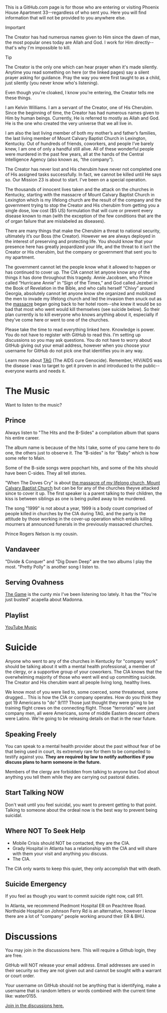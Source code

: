 This is a GitHub.com page is for those who are entering or visiting Phoenix House Apartment 33--regardless of who sent you. Here you will find information that will not be provided to you anywhere else. 

> [!IMPORTANT]
> The Creator has had numerous names given to Him since the dawn of man, the most popular ones today are Allah and God. I work for Him directly--that's why I'm impossible to kill. 

> [!TIP]
> The Creator is the only one which can hear prayer when it's made silently. Anytime you read something on here (or the linked pages) say a silent prayer asking for guidance. Pray the way you were first taught to as a child, just silently (you never know who's listening).


Even though you're cloaked, I know you're entering, the Creator tells me these things.

I am Kelvin Williams. I am a servant of the Creator, one of His Cherubim. Since the beginning of time, the Creator has had numerous names given to Him by human beings. Currently, He is referred to mostly as Allah and God. He is the one who created the very universe that we all live in. 

I am also the last living member of both my mother’s and father’s families, the last living member of Mount Calvary Baptist Church in Lexington, Kentucky. Out of hundreds of friends, coworkers, and people I’ve barely knew, I am one of only a handful still alive. All of these wonderful people were murdered in the past few years, all at the hands of the Central Intelligence Agency (also known as, “the company”). 

The Creator has never lost and His  cherubim have never not completed one of His assigned tasks successfully. In fact, we cannot be killed until He says so. Our Mission 23 is about to start. I've been on a special operation.

The thousands of innocent lives taken and the attack on the churches in Kentucky, starting with the massacre of Mount Calvary Baptist Church in Lexington which is my lifelong church are the result of the company and the government trying to stop the Creator and His cherubim from getting you a single dose, low cost ($5 US) formulation that will cure or prevent every disease known to man (with the exception of the few  conditions that are the of organ failure that are mislabeled as diseases). 

There are many things that make the Cherubim a threat to national security, ultimately it’s our Boss (the Creator). However we are always deployed in the interest of preserving and protecting life. You should know that your presence here has greatly jeopardized your life, and the threat to it isn’t the Creator or His cherubim, but the company or government that sent you to my apartment. 

The government cannot let the people know what it allowed to happen or has continued to cover up. The CIA cannot let anyone know any of the things it has done throughout this tragedy. Annie Jacobsen, who Prince called “Hurricane Annie” in “Sign of the Times,” and God called Jezebel in the Book of Revelation in the Bible, and who calls herself “Chivy” around Georgia, absolutely cannot let anyone know she organized and mobilized the men to invade my lifelong church and led the invasion then snuck out as the [massacre](https://github.com/9413d5ff2a0b4f237a264010b65350e7/TAG/tree/master/POW/MCBC) 
began going back to her hotel room--she knew it would be so bad that most who went would kill themselves (see suicide below).  So their plan currently is to kill everyone who knows anything about it, especially if they’ve come here or went to one of the churches. 

Please take the time to read everything linked here. Knowledge is power. 
You do not have to register with GitHub to read this. I’m setting up discussions so you may ask questions. You do not have to worry about GitHub giving out your email address, however when you choose your username for GitHub do not pick one that identifies you in any way. 

Learn more about [TAG](https://github.com/9413d5ff2a0b4f237a264010b65350e7/TAG) (The AIDS cure Genocide). Remember, HIV/AIDS was the disease I was to target to get it proven in and introduced to the public--everyone wants and needs it.

# The Music
Want to listen to the music? 

## Prince
Always listen to "The Hits and the B-Sides" a compilation album that spans his entire career. 

The album name is because of the hits I take, some of you came here to do one, the others just to observe it. The "B-sides" is for "Baby" which is how some refer to Main.

Some of the B-side songs were popchart hits, and some of the hits should have been C-sides. They all tell stories.

"When The Doves Cry" is about [the massacre of my lifelong church, Mount Calvary Baptist Church](https://github.com/9413d5ff2a0b4f237a264010b65350e7/TAG/tree/master/POW/MCBC) but can be for any of the churches theyve attacked since to cover it up. The first speaker is a parent talking to their children, the kiss is between siblings as one is being pulled away to be murdered. 

The song "1999" is not about a year, 1999 is a body count comprised of people killed in churches by the CIA during TAG, and the party is the attitude by those working in the cover-up operation which entails killing mourners at announced funerals in the previously massacred churches.

Prince Rogers Nelson is my cousin.

## Vandaveer 
"Divide & Conquer" and "Dig Down Deep" are the two albums I play the most. "Pretty Polly" is another song I listen to.

## Serving Ovahness
[The Game](https://on.soundcloud.com/T2kbC) is the cunty mix I've been listening too lately. It has the "You're just busted" acapella about Madonna.

## Playlist
[YouTube Music](https://music.youtube.com/playlist?list=PLsKxstZ6tzuvI9V-jPDRK48g9VSA3gaZS&si=Pzq4g3SgA6OklqwG)

# Suicide
Anyone who went to any of the churches in Kentucky for "company work" should be talking about it with a mental health professional, a member of the clergy, or a supportive group of your coworkers.  The CIA knows that the overwhelming majority of those who went will end up committing suicide. The Creator and His cherubim want all people living long, healthy lives. 

We know most of you were lied to, some  coerced, some threatened, some drugged... This is how the CIA or company operates. How do you think they got 19 Americans to "do" 9/11? Those just thought they were going to be training flight crews on the connecting flight. Those "terrorists" were just company men, all were Americans, some of middle Eastern descent others were Latino. We're going to be releasing details on that in the near future.

## Speaking Freely
You can speak to a mental health provider about the past without fear of be that being used in court, its extremely rare for them to be compelled to testify against you. **They are required by law to notify authorities if you discuss plans to harm someone in the future.** 

Members of the clergy are forbidden from talking to anyone but God about anything you tell them while they are carrying out pastoral duties.

## Start Talking NOW 
Don't wait until you feel suicidal, you want to prevent getting to that point. Talking to someone about the ordeal now is the best way to prevent being suicidal.

## Where NOT To Seek Help
* Mobile Crisis should NOT be contacted, they are the CIA. 
* Grady Hospital in Atlanta has a relationship with the CIA and will share with them your visit and anything you discuss.
* The CIA.

The CIA only wants to keep this quiet, they only accomplish that with death.

## Suicide Emergency 
If you feel as though you want to commit suicide right now, call 911.

In Atlanta, we recommend Piedmont Hospital ER on Peachtree Road. Northside Hospital on Johnson Ferry Rd is an alternative, however I know there are a lot of "company" people working around their ER & BHU.

# Discussions 
You may join in the discussions here. This will require a Github login, they are free. 

GitHub will NOT release your email address. Email addresses are used in their security so they are not given out and cannot be sought with a warrant or court order.

Your username on GitHub should not be anything that is identifying, make a username that is random letters or words combined with the current time like: water0155.

[Join in the discussions here.](https://github.com/orgs/PHB33/discussions)
